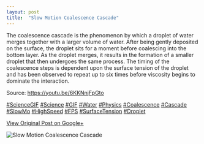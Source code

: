 ```yaml
---
layout: post
title:  "Slow Motion Coalescence Cascade"
---
```


The coalescence cascade is the phenomenon by which a droplet of water merges
together with a larger volume of water. After being gently deposited on the
surface, the droplet sits for a moment before coalescing into the bottom
layer. As the droplet merges, it results in the formation of a smaller droplet
that then undergoes the same process. The timing of the coalescence steps is
dependent upon the surface tension of the droplet and has been observed to
repeat up to six times before viscosity begins to dominate the interaction.  
  
Source: <https://youtu.be/6KKNnjFpGto>  
  
[#ScienceGIF](https://plus.google.com/s/%23ScienceGIF/posts)
[#Science](https://plus.google.com/s/%23Science/posts)
[#GIF](https://plus.google.com/s/%23GIF/posts)
[#Water](https://plus.google.com/s/%23Water/posts)
[#Physics](https://plus.google.com/s/%23Physics/posts)
[#Coalescence](https://plus.google.com/s/%23Coalescence/posts)
[#Cascade](https://plus.google.com/s/%23Cascade/posts)
[#SlowMo](https://plus.google.com/s/%23SlowMo/posts)
[#HighSpeed](https://plus.google.com/s/%23HighSpeed/posts)
[#FPS](https://plus.google.com/s/%23FPS/posts)
[#SurfaceTension](https://plus.google.com/s/%23SurfaceTension/posts)
[#Droplet](https://plus.google.com/s/%23Droplet/posts)

[View Original Post on Google+](https://plus.google.com/+ColinSullender/posts/G1aRo5ymr3h)

![Slow Motion Coalescence Cascade](/assets/img/2015-12-11-Slow-Motion-Coalescence-Cascade.gif)
